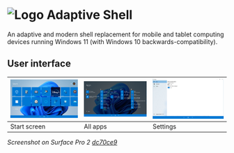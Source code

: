 # ![Logo](Shell.Packaging/Images/Square44x44Logo.targetsize-24_altform-unplated.png) Adaptive Shell

An adaptive and modern shell replacement for mobile and tablet computing devices running Windows 11 (with Windows 10 backwards-compatibility).

## User interface

| ![](.github/img/start-dc70ce9.png) | ![](.github/img/apps-dc70ce9.png) | ![](.github/img/settings-dc70ce9.png) |
| ---------------------------------- | --------------------------------- | ------------------------------------- |
| Start screen                       | All apps                          | Settings                              |

_Screenshot on Surface Pro 2 [dc70ce9](https://github.com/w10m-research/AdaptiveShell/commit/dc70ce9cec578cf9b6a7338596697e6106613123)_
